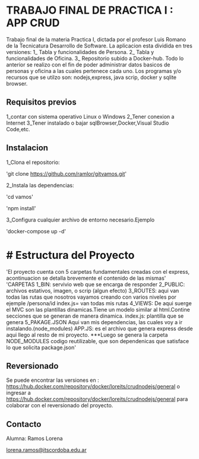 # TRABAJO FINAL DE PRACTICA I : APP CRUD
Trabajo final de la materia Practica I, dictada por el profesor Luis Romano de la Tecnicatura Desarrollo de Software.
La aplicacion esta dividida en tres versiones:
1_ Tabla y funcionalidades de Persona.
2_ Tabla y funcionalidades de Oficina.
3_ Repositorio subido a Docker-hub.
Todo lo anterior se realizo con el fin de poder administrar datos basicos de personas y oficina a las cuales pertenece cada uno.
Los programas y/o recursos que se utilzo son: nodejs,express, java scrip, docker y sqlite browser.

## Requisitos previos
1_contar con sistema operativo Linux o Windows
2_Tener conexion a Internet
3_Tener instalado o bajar sqlBrowser,Docker,Visual Studio Code,etc.

## Instalacion
1_Clona el repositorio:

'git clone https://github.com/ramlor/gitvamos.git'

2_Instala las dependencias:

'cd vamos'

'npm install'

3_Configura cualquier archivo de entorno necesario.Ejemplo

'docker-compose up -d'



# # Estructura del Proyecto
'El proyecto cuenta con 5 carpetas fundamentales creadas con el express, acontinuacion se detalla brevemente el contenido de las mismas'
'CARPETAS 
1_BIN:
servivio web que se encarga de responder 
2_PUBLIC:
archivos estativos, imagen, o scrip (algun efecto)
3_ROUTES:
aqui van todas las rutas que nosotros vayamos creando con varios niveles
por ejemple /persona/id
index.js= van todas mis rutas
4_VIEWS:
De aqui  suerge el MVC son las plantillas dinamicas.Tiene un modelo similar al html.Contine secciones que se generan de manera dinamica.
index.js: plantilla que se genera
5_PAKAGE.JSON
Aqui van mis dependencias, las cuales voy a ir instalando.(node_modules)
APP.JS:
es el archivo que genera express desde aqui llego al resto de mi proyecto.
***Luego se genera la carpeta 
NODE_MODULES
codigo reutilizable, que son dependenicas que satisface lo que solicita package.json'

## Reversionado
Se puede encontrar las versiones en : https://hub.docker.com/repository/docker/loreits/crudnodejs/general 
o ingresar a https://hub.docker.com/repository/docker/loreits/crudnodejs/general 
para colaborar con el reversionado del proyecto.

 ## Contacto
 
 Alumna: Ramos Lorena

 lorena.ramos@itscordoba.edu.ar 

 ## 


 
